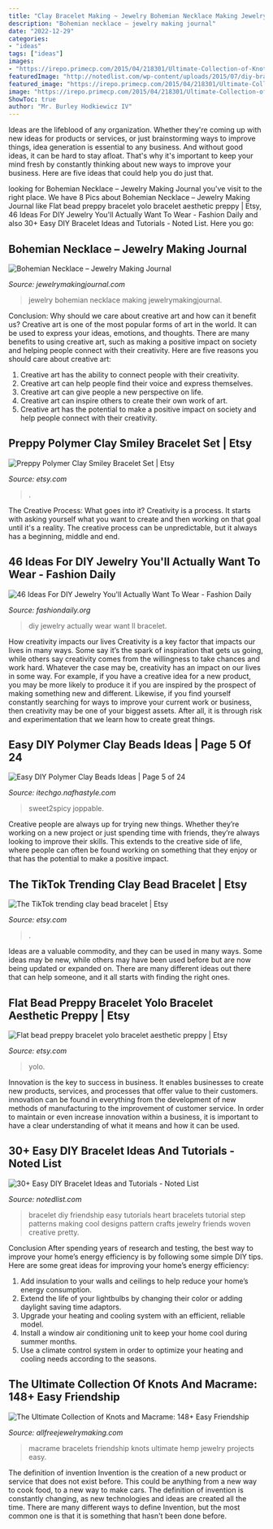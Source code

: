 ```yaml
---
title: "Clay Bracelet Making ~ Jewelry Bohemian Necklace Making Jewelrymakingjournal"
description: "Bohemian necklace – jewelry making journal"
date: "2022-12-29"
categories:
- "ideas"
tags: ["ideas"]
images:
- "https://irepo.primecp.com/2015/04/218301/Ultimate-Collection-of-Knots-and-Macrame-Jewelry_ExtraLarge1000_ID-969771.jpg?v=969771"
featuredImage: "http://notedlist.com/wp-content/uploads/2015/07/diy-bracelets/37-diy-bracelets.jpg"
featured_image: "https://irepo.primecp.com/2015/04/218301/Ultimate-Collection-of-Knots-and-Macrame-Jewelry_ExtraLarge1000_ID-969771.jpg?v=969771"
image: "https://irepo.primecp.com/2015/04/218301/Ultimate-Collection-of-Knots-and-Macrame-Jewelry_ExtraLarge1000_ID-969771.jpg?v=969771"
ShowToc: true
author: "Mr. Burley Hodkiewicz IV"
---
```



Ideas are the lifeblood of any organization. Whether they're coming up with new ideas for products or services, or just brainstorming ways to improve things, idea generation is essential to any business. And without good ideas, it can be hard to stay afloat. That's why it's important to keep your mind fresh by constantly thinking about new ways to improve your business. Here are five ideas that could help you do just that.

	

		
looking for Bohemian Necklace – Jewelry Making Journal you've visit to the right place. We have 8 Pics about Bohemian Necklace – Jewelry Making Journal like Flat bead preppy bracelet yolo bracelet aesthetic preppy | Etsy, 46 Ideas For DIY Jewelry You&#039;ll Actually Want To Wear - Fashion Daily and also 30+ Easy DIY Bracelet Ideas and Tutorials - Noted List. Here you go:
		
    
## Bohemian Necklace – Jewelry Making Journal

<img loading=lazy src="https://jewelrymakingjournal.com/wp-content/uploads/2015/02/601.jpg" onerror="this.onerror=null;this.src='https://tse4.mm.bing.net/th?id=OIP.G3lk6FniTlW9rGk_rtmjNAHaFj&amp;pid=15.1';" alt="Bohemian Necklace – Jewelry Making Journal">

_Source: jewelrymakingjournal.com_

>jewelry bohemian necklace making jewelrymakingjournal. 

	

Conclusion: Why should we care about creative art and how can it benefit us?
Creative art is one of the most popular forms of art in the world. It can be used to express your ideas, emotions, and thoughts. There are many benefits to using creative art, such as making a positive impact on society and helping people connect with their creativity. Here are five reasons you should care about creative art: 
1) Creative art has the ability to connect people with their creativity.
2) Creative art can help people find their voice and express themselves.
3) Creative art can give people a new perspective on life.
4) Creative art can inspire others to create their own work of art.
5) Creative art has the potential to make a positive impact on society and help people connect with their creativity.

    
## Preppy Polymer Clay Smiley Bracelet Set | Etsy

<img loading=lazy src="https://i.etsystatic.com/30348337/r/il/685351/3410569638/il_fullxfull.3410569638_gd37.jpg" onerror="this.onerror=null;this.src='https://tse4.mm.bing.net/th?id=OIP.lL1fdIdVIspoZTF54XqIpAHaNK&amp;pid=15.1';" alt="Preppy Polymer Clay Smiley Bracelet Set | Etsy">

_Source: etsy.com_

>. 

	

The Creative Process: What goes into it?
Creativity is a process. It starts with asking yourself what you want to create and then working on that goal until it's a reality. The creative process can be unpredictable, but it always has a beginning, middle and end.

    
## 46 Ideas For DIY Jewelry You&#039;ll Actually Want To Wear - Fashion Daily

<img loading=lazy src="https://fashiondaily.org/wp-content/uploads/2018/01/7b42d5b32c03e4fc8b259ca8fe9fb619-diy-jewellery-jewelry-crafts.jpg" onerror="this.onerror=null;this.src='https://tse2.mm.bing.net/th?id=OIP.-8Lz7e5JExDjC3tUByC-jwHaQe&amp;pid=15.1';" alt="46 Ideas For DIY Jewelry You&#039;ll Actually Want To Wear - Fashion Daily">

_Source: fashiondaily.org_

>diy jewelry actually wear want ll bracelet. 

	

How creativity impacts our lives
Creativity is a key factor that impacts our lives in many ways. Some say it’s the spark of inspiration that gets us going, while others say creativity comes from the willingness to take chances and work hard. Whatever the case may be, creativity has an impact on our lives in some way. 
For example, if you have a creative idea for a new product, you may be more likely to produce it if you are inspired by the prospect of making something new and different. Likewise, if you find yourself constantly searching for ways to improve your current work or business, then creativity may be one of your biggest assets. After all, it is through risk and experimentation that we learn how to create great things.

    
## Easy DIY Polymer Clay Beads Ideas | Page 5 Of 24

<img loading=lazy src="https://itechgo.nafhastyle.com/wp-content/uploads/2018/04/Easy-DIY-Polymer-Clay-Beads-Ideas-5-619x420.jpg" onerror="this.onerror=null;this.src='https://tse1.mm.bing.net/th?id=OIP.cS12Ka_6LeAWRb92bHnRngHaFB&amp;pid=15.1';" alt="Easy DIY Polymer Clay Beads Ideas | Page 5 of 24">

_Source: itechgo.nafhastyle.com_

>sweet2spicy joppable. 

	

Creative people are always up for trying new things. Whether they’re working on a new project or just spending time with friends, they’re always looking to improve their skills. This extends to the creative side of life, where people can often be found working on something that they enjoy or that has the potential to make a positive impact.

    
## The TikTok Trending Clay Bead Bracelet | Etsy

<img loading=lazy src="https://i.etsystatic.com/30734166/r/il/87d6c3/3220072970/il_fullxfull.3220072970_diqo.jpg" onerror="this.onerror=null;this.src='https://tse3.mm.bing.net/th?id=OIP.oZOM95KrMTHdGQqB3QPERwHaJ4&amp;pid=15.1';" alt="The TikTok trending clay bead bracelet | Etsy">

_Source: etsy.com_

>. 

	

Ideas are a valuable commodity, and they can be used in many ways. Some ideas may be new, while others may have been used before but are now being updated or expanded on. There are many different ideas out there that can help someone, and it all starts with finding the right ones.

    
## Flat Bead Preppy Bracelet Yolo Bracelet Aesthetic Preppy | Etsy

<img loading=lazy src="https://i.etsystatic.com/30547723/r/il/2443da/3285011535/il_fullxfull.3285011535_7ekq.jpg" onerror="this.onerror=null;this.src='https://tse4.mm.bing.net/th?id=OIP.p2n5LKBARHlbmVGG_VuDpwHaJ4&amp;pid=15.1';" alt="Flat bead preppy bracelet yolo bracelet aesthetic preppy | Etsy">

_Source: etsy.com_

>yolo. 

	

Innovation is the key to success in business. It enables businesses to create new products, services, and processes that offer value to their customers. innovation can be found in everything from the development of new methods of manufacturing to the improvement of customer service. In order to maintain or even increase innovation within a business, it is important to have a clear understanding of what it means and how it can be used.

    
## 30+ Easy DIY Bracelet Ideas And Tutorials - Noted List

<img loading=lazy src="http://notedlist.com/wp-content/uploads/2015/07/diy-bracelets/37-diy-bracelets.jpg" onerror="this.onerror=null;this.src='https://tse1.mm.bing.net/th?id=OIP.PL_jtwWacQOdmsFhKhwTugHaPI&amp;pid=15.1';" alt="30+ Easy DIY Bracelet Ideas and Tutorials - Noted List">

_Source: notedlist.com_

>bracelet diy friendship easy tutorials heart bracelets tutorial step patterns making cool designs pattern crafts jewelry friends woven creative pretty. 

	

Conclusion
After spending years of research and testing, the best way to improve your home’s energy efficiency is by following some simple DIY tips. Here are some great ideas for improving your home’s energy efficiency: 
1. Add insulation to your walls and ceilings to help reduce your home’s energy consumption. 
2. Extend the life of your lightbulbs by changing their color or adding daylight saving time adaptors. 
3. Upgrade your heating and cooling system with an efficient, reliable model. 
4. Install a window air conditioning unit to keep your home cool during summer months. 
5. Use a climate control system in order to optimize your heating and cooling needs according to the seasons.

    
## The Ultimate Collection Of Knots And Macrame: 148+ Easy Friendship

<img loading=lazy src="https://irepo.primecp.com/2015/04/218301/Ultimate-Collection-of-Knots-and-Macrame-Jewelry_ExtraLarge1000_ID-969771.jpg?v=969771" onerror="this.onerror=null;this.src='https://tse3.mm.bing.net/th?id=OIP.H6xOtRIxBozpTWjOUFrkxwHaHa&amp;pid=15.1';" alt="The Ultimate Collection of Knots and Macrame: 148+ Easy Friendship">

_Source: allfreejewelrymaking.com_

>macrame bracelets friendship knots ultimate hemp jewelry projects easy. 

	

The definition of invention
Invention is the creation of a new product or service that does not exist before. This could be anything from a new way to cook food, to a new way to make cars. The definition of invention is constantly changing, as new technologies and ideas are created all the time. There are many different ways to define Invention, but the most common one is that it is something that hasn't been done before.

